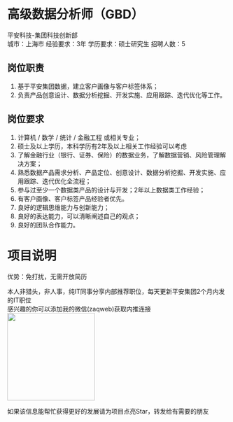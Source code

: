 # 高级数据分析师（GBD）
平安科技-集团科技创新部  
城市：上海市 经验要求：3年 学历要求：硕士研究生  招聘人数：5

## 岗位职责
1. 基于平安集团数据，建立客户画像与客户标签体系；   
2. 负责产品创意设计、数据分析挖掘、开发实施、应用跟踪、迭代优化等工作。

## 岗位要求
1. 计算机 / 数学 / 统计 / 金融工程 或相关专业；   
2. 硕士及以上学历，本科学历有2年及以上相关工作经验可以考虑   
3. 了解金融行业（银行、证券、保险）的数据业务，了解数据营销、风险管理解决方案；   
4. 熟悉数据产品需求分析、产品定位、创意设计、数据分析挖掘、开发实施、应用跟踪、迭代优化全流程；   
5. 参与过至少一个数据类产品的设计与开发；2年以上数据类工作经验；   
6. 有客户画像、客户标签产品经验者优先。   
7. 良好的逻辑思维能力与创新能力；   
8. 良好的表达能力，可以清晰阐述自己的观点；   
9. 良好的团队合作能力。

# 项目说明

优势：免打扰，无需开放简历

本人非猎头，非人事，纯IT同事分享内部推荐职位，每天更新平安集团2个月内发的IT职位  
感兴趣的你可以添加我的微信(zaqweb)获取内推连接  
<img src="https://github.com/zaqweb/PA-IT-JOBS/blob/master/WechatICode.jpeg"  height="200" width="200">

如果该信息能帮忙获得更好的发展请为项目点亮Star，转发给有需要的朋友




